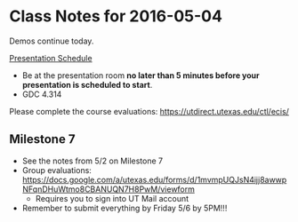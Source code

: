 # Class Notes for 2016-05-04

Demos continue today.

[Presentation Schedule](https://docs.google.com/spreadsheets/d/1BvijmNLia-7A3y22NAO9AYAhn_dRinYObCH_-vcFJ4Q)
 - Be at the presentation room **no later than 5 minutes before your presentation is scheduled to start**.
 - GDC 4.314

Please complete the course evaluations: https://utdirect.utexas.edu/ctl/ecis/

## Milestone 7
 - See the notes from 5/2 on Milestone 7
 - Group evaluations: https://docs.google.com/a/utexas.edu/forms/d/1mvmpUQJsN4ijj8awwpNFqnDHuWtmo8CBANUQN7H8PwM/viewform
   - Requires you to sign into UT Mail account
 - Remember to submit everything by Friday 5/6 by 5PM!!!
